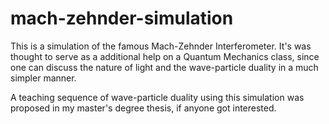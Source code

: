 # mach-zehnder-simulation

This is a simulation of the famous Mach-Zehnder Interferometer. 
It's was thought to serve as a additional help on a Quantum Mechanics class, 
since one can discuss the nature of light and the wave-particle duality in a much simpler manner.

A teaching sequence of wave-particle duality using this simulation was proposed in my master's degree thesis, if anyone got interested.
